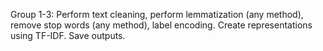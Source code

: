 Group 1-3: Perform text cleaning, perform lemmatization (any method), remove stop words (any method), label encoding. Create representations using TF-IDF. Save outputs.
